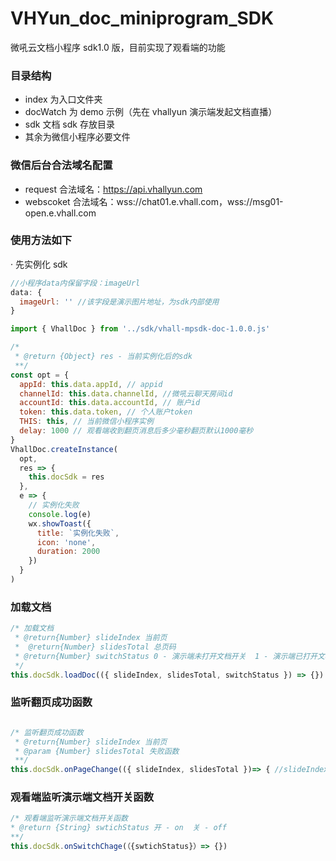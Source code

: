 # VHYun_doc_miniprogram_SDK

微吼云文档小程序 sdk1.0 版，目前实现了观看端的功能

### 目录结构

- index 为入口文件夹
- docWatch 为 demo 示例（先在 vhallyun 演示端发起文档直播）
- sdk 文档 sdk 存放目录
- 其余为微信小程序必要文件

### 微信后台合法域名配置

- request 合法域名：https://api.vhallyun.com
- webscoket 合法域名：wss://chat01.e.vhall.com，wss://msg01-open.e.vhall.com

### 使用方法如下

· 先实例化 sdk

```javascript
//小程序data内保留字段：imageUrl
data: {
  imageUrl: '' //该字段是演示图片地址，为sdk内部使用
}

import { VhallDoc } from '../sdk/vhall-mpsdk-doc-1.0.0.js'

/*
 * @return {Object} res - 当前实例化后的sdk
 **/
const opt = {
  appId: this.data.appId, // appid
  channelId: this.data.channelId, //微吼云聊天房间id
  accountId: this.data.accountId, // 账户id
  token: this.data.token, // 个人账户token
  THIS: this, // 当前微信小程序实例
  delay: 1000 // 观看端收到翻页消息后多少毫秒翻页默认1000毫秒
}
VhallDoc.createInstance(
  opt,
  res => {
    this.docSdk = res
  },
  e => {
    // 实例化失败
    console.log(e)
    wx.showToast({
      title: `实例化失败`,
      icon: 'none',
      duration: 2000
    })
  }
)
```

### 加载文档

```javascript
/* 加载文档
 * @return{Number} slideIndex 当前页
 *  @return{Number} slidesTotal 总页码
 * @return{Number} switchStatus 0 - 演示端未打开文档开关  1 - 演示端已打开文档开关
 */
this.docSdk.loadDoc(({ slideIndex, slidesTotal, switchStatus }) => {})
```

### 监听翻页成功函数

```javascript

/* 监听翻页成功函数
 * @return{Number} slideIndex 当前页
 * @param {Number} slidesTotal 失败函数
 **/
this.docSdk.onPageChange(({ slideIndex, slidesTotal })=> { //slideIndex 当前页码 // slidesTotal 总页数 })
```

### 观看端监听演示端文档开关函数

```javascript
/* 观看端监听演示端文档开关函数
* @return {String} swtichStatus 开 - on  关 - off
**/
this.docSdk.onSwitchChage(（{swtichStatus}）=> {})
```

